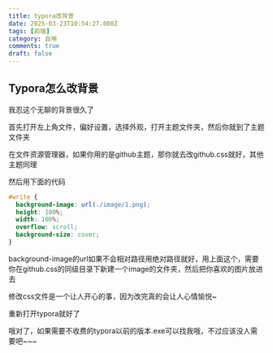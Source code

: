 ```yaml
---
title: typora改背景
date: 2025-03-23T10:54:27.000Z
tags: [前端]
category: 自用
comments: true
draft: false
---
```


## Typora怎么改背景

我忍这个无聊的背景很久了

首先打开左上角文件，偏好设置，选择外观，打开主题文件夹，然后你就到了主题文件夹

在文件资源管理器，如果你用的是github主题，那你就去改github.css就好，其他主题同理

然后用下面的代码

```css
#write {
  background-image: url(./image/1.png);
  height: 100%;
  width: 100%;
  overflow: scroll;
  background-size: cover;
}
```

background-image的url如果不会相对路径用绝对路径就好，用上面这个，需要你在github.css的同级目录下新建一个image的文件夹，然后把你喜欢的图片放进去

修改css文件是一个让人开心的事，因为改完真的会让人心情愉悦~

重新打开typora就好了

哦对了，如果需要不收费的typora以前的版本.exe可以找我哦，不过应该没人需要吧~~~
